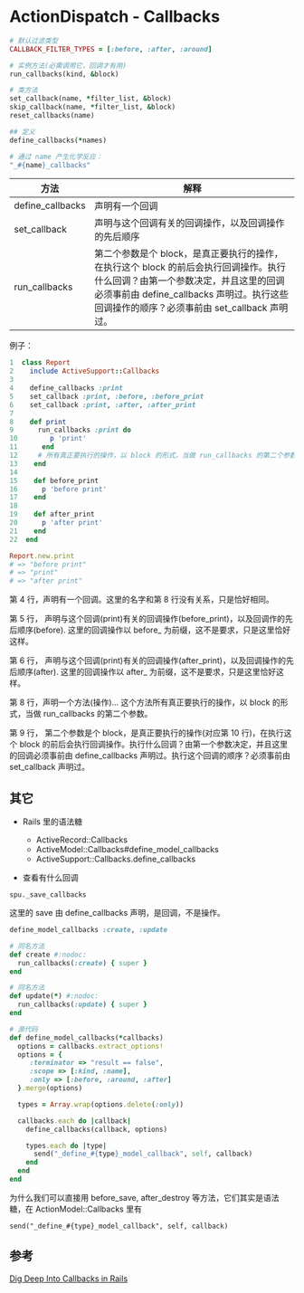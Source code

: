 # ActionDispatch - Callbacks

```ruby
# 默认过滤类型
CALLBACK_FILTER_TYPES = [:before, :after, :around]

# 实例方法(必需调用它，回调才有用)
run_callbacks(kind, &block)

# 类方法
set_callback(name, *filter_list, &block)
skip_callback(name, *filter_list, &block)
reset_callbacks(name)

## 定义
define_callbacks(*names)

# 通过 name 产生化学反应：
"_#{name}_callbacks"
```

| 方法 | 解释 |
| -- | -- |
| define_callbacks | 声明有一个回调 |
| set_callback | 声明与这个回调有关的回调操作，以及回调操作的先后顺序 |
| run_callbacks | 第二个参数是个 block，是真正要执行的操作，在执行这个 block 的前后会执行回调操作。执行什么回调？由第一个参数决定，并且这里的回调必须事前由 define_callbacks 声明过。执行这些回调操作的顺序？必须事前由 set_callback 声明过。 |

例子：
```ruby
1  class Report
2    include ActiveSupport::Callbacks
3
4    define_callbacks :print
5    set_callback :print, :before, :before_print
6    set_callback :print, :after, :after_print
7
8    def print
9      run_callbacks :print do
10        p 'print'
11      end
12     # 所有真正要执行的操作，以 block 的形式，当做 run_callbacks 的第二个参数。
13    end
14
15    def before_print
16      p 'before print'
17    end
18
19    def after_print
20      p 'after print'
21    end
22  end

Report.new.print
# => "before print"
# => "print"
# => "after print"
```

第 4 行，声明有一个回调。这里的名字和第 8 行没有关系，只是恰好相同。

第 5 行，
声明与这个回调(print)有关的回调操作(before_print)，以及回调作的先后顺序(before). 这里的回调操作以 before_ 为前缀，这不是要求，只是这里恰好这样。

第 6 行，
声明与这个回调(print)有关的回调操作(after_print)，以及回调操作的先后顺序(after). 这里的回调操作以 after_ 为前缀，这不是要求，只是这里恰好这样。

第 8 行，声明一个方法(操作)... 这个方法所有真正要执行的操作，以 block 的形式，当做 run_callbacks 的第二个参数。

第 9 行，
第二个参数是个 block，是真正要执行的操作(对应第 10 行)，在执行这个 block 的前后会执行回调操作。执行什么回调？由第一个参数决定，并且这里的回调必须事前由 define_callbacks 声明过。执行这个回调的顺序？必须事前由 set_callback 声明过。

## 其它

- Rails 里的语法糖

  - ActiveRecord::Callbacks
  - ActiveModel::Callbacks#define_model_callbacks
  - ActiveSupport::Callbacks.define_callbacks

- 查看有什么回调

`spu._save_callbacks`

这里的 save 由 define_callbacks 声明，是回调，不是操作。

```ruby
define_model_callbacks :create, :update

# 同名方法
def create #:nodoc:
  run_callbacks(:create) { super }
end

# 同名方法
def update(*) #:nodoc:
  run_callbacks(:update) { super }
end

# 源代码
def define_model_callbacks(*callbacks)
  options = callbacks.extract_options!
  options = {
     :terminator => "result == false",
     :scope => [:kind, :name],
     :only => [:before, :around, :after]
  }.merge(options)

  types = Array.wrap(options.delete(:only))

  callbacks.each do |callback|
    define_callbacks(callback, options)

    types.each do |type|
      send("_define_#{type}_model_callback", self, callback)
    end
  end
end
```

为什么我们可以直接用 before_save, after_destroy 等方法，它们其实是语法糖，在 ActionModel::Callbacks 里有

`send("_define_#{type}_model_callback", self, callback)`

## 参考

[Dig Deep Into Callbacks in Rails](http://ungsophy.github.io/blog/2012/05/28/dig-deep-into-callbacks-in-rails/)
